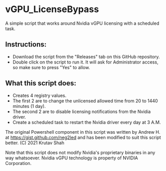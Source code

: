 # vGPU_LicenseBypass
A simple script that works around Nvidia vGPU licensing with a scheduled task.

## Instructions:
* Download the script from the "Releases" tab on this GitHub repository.
* Double click on the script to run it. It will ask for Administrator access, so make sure to press "Yes" to allow.

## What this script does:
* Creates 4 registry values.
* The first 2 are to change the unlicensed allowed time from 20 to 1440 minutes (1 day).
* The second 2 are to disable licensing notifications from the Nvidia driver.
* Create a scheduled task to restart the Nvidia driver every day at 3 A.M.

The original Powershell component in this script was written by Andrew H. at https://gist.github.com/neg2led and has been modified to suit this script better.
(C) 2021 Krutav Shah

Note that this script does not modify Nvidia's proprietary binaries in any way whatsoever. Nvidia vGPU technology is property of NVIDIA Corporation.
